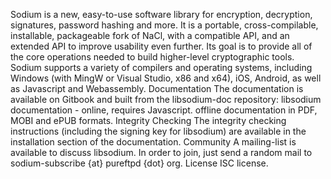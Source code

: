 Sodium is a new, easy-to-use software library for encryption, decryption, signatures, password hashing and more. It is a portable, cross-compilable, installable, packageable fork of NaCl, with a compatible API, and an extended API to improve usability even further. Its goal is to provide all of the core operations needed to build higher-level cryptographic tools. Sodium supports a variety of compilers and operating systems, including Windows (with MingW or Visual Studio, x86 and x64), iOS, Android, as well as Javascript and Webassembly. Documentation The documentation is available on Gitbook and built from the libsodium-doc repository: libsodium documentation - online, requires Javascript. offline documentation in PDF, MOBI and ePUB formats. Integrity Checking The integrity checking instructions (including the signing key for libsodium) are available in the installation section of the documentation. Community A mailing-list is available to discuss libsodium. In order to join, just send a random mail to sodium-subscribe {at} pureftpd {dot} org. License ISC license.